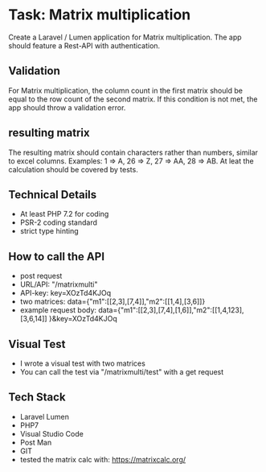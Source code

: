 # Task: Matrix multiplication

Create a Laravel / Lumen application for Matrix multiplication. The app should feature a Rest-API with authentication.

## Validation
For Matrix multiplication, the column count in the first matrix should be equal to the row count of the second matrix.
 If this condition is not met, the app should throw a validation error.

## resulting matrix 
The resulting matrix should contain characters rather than numbers, similar to excel columns.
 Examples: 1 => A, 26 => Z, 27 => AA, 28 => AB. At leat the calculation should be covered by tests.

## Technical Details
* At least PHP 7.2 for coding 
* PSR-2 coding standard
* strict type hinting

## How to call the API
* post request
* URL/API: "/matrixmulti"
* API-key: key=XOzTd4KJOq
* two matrices: data={"m1":[[2,3],[7,4]],"m2":[[1,4],[3,6]]}
* example request body: data={"m1":[[2,3],[7,4],[1,6]],"m2":[[1,4,123],[3,6,14]] }&key=XOzTd4KJOq

## Visual Test
* I wrote a visual test with two matrices
* You can call the test via "/matrixmulti/test" with a get request

## Tech Stack 
* Laravel Lumen
* PHP7
* Visual Studio Code
* Post Man
* GIT
* tested the matrix calc with: https://matrixcalc.org/
